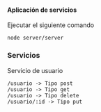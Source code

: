 #### Aplicación de servicios
Ejecutar el siguiente comando
````
node server/server
````
### Servicios

Servicio de usuario
``````
/usuario -> Tipo post
/usuario -> Tipo get
/usuario -> Tipo delete
/usuario/:id -> Tipo put
``````